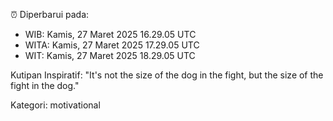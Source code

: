 ⏰ Diperbarui pada:
- WIB: Kamis, 27 Maret 2025 16.29.05 UTC
- WITA: Kamis, 27 Maret 2025 17.29.05 UTC
- WIT: Kamis, 27 Maret 2025 18.29.05 UTC

Kutipan Inspiratif:
"It's not the size of the dog in the fight, but the size of the fight in the dog."


Kategori: motivational

